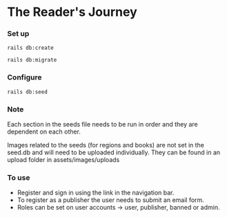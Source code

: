 # The Reader's Journey

### Set up

``` rails db:create ```

``` rails db:migrate ```

### Configure

``` rails db:seed ```

### Note

Each section in the seeds file needs to be run in order and they are dependent on each other.

Images related to the seeds (for regions and books) are not set in the seed.db and will need to be uploaded individually. They can be found in an upload folder in assets/images/uploads

### To use

* Register and sign in using the link in the navigation bar. 
* To register as a publisher the user needs to submit an email form. 
* Roles can be set on user accounts -> user, publisher, banned or admin.